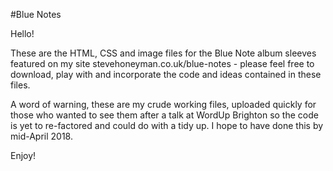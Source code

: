 #Blue Notes

Hello!

These are the HTML, CSS and image files for the Blue Note album sleeves featured on my site stevehoneyman.co.uk/blue-notes - please feel free to download, play with and incorporate the code and ideas contained in these files. 

A word of warning, these are my crude working files, uploaded quickly for those who wanted to see them after a talk at WordUp Brighton so the code is yet to re-factored and could do with a tidy up. I hope to have done this by mid-April 2018.  

Enjoy!